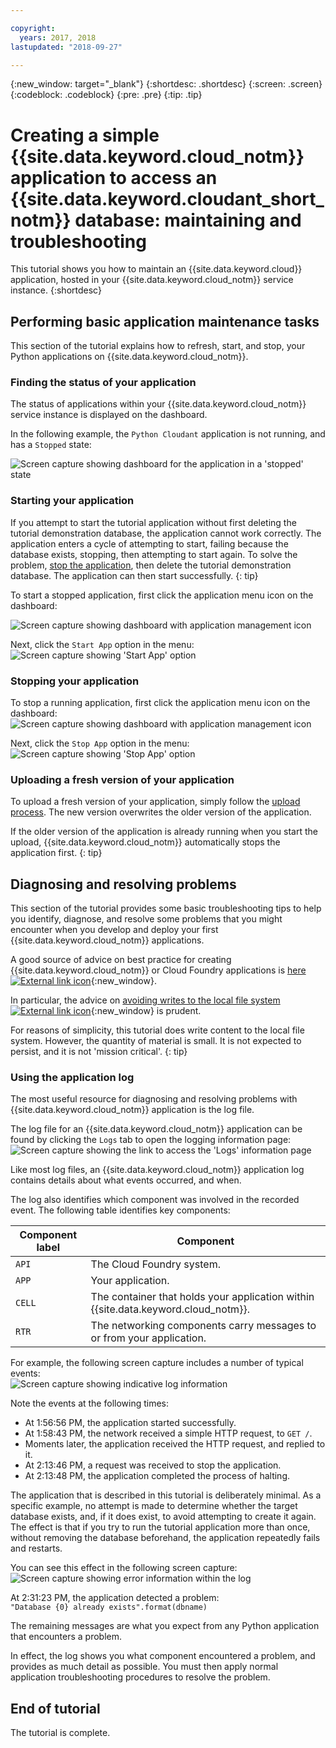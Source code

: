 ```yaml
---

copyright:
  years: 2017, 2018
lastupdated: "2018-09-27"

---
```


{:new_window: target="_blank"}
{:shortdesc: .shortdesc}
{:screen: .screen}
{:codeblock: .codeblock}
{:pre: .pre}
{:tip: .tip}

<!-- Acrolinx: 2017-01-11 -->

# Creating a simple {{site.data.keyword.cloud_notm}} application to access an {{site.data.keyword.cloudant_short_notm}} database: maintaining and troubleshooting

This tutorial shows you how to maintain an
{{site.data.keyword.cloud}} application,
hosted in your {{site.data.keyword.cloud_notm}} service instance.
{:shortdesc}

<div id="maintenance"></div>

## Performing basic application maintenance tasks

This section of the tutorial explains how to refresh,
start,
and stop,
your Python applications on {{site.data.keyword.cloud_notm}}.

### Finding the status of your application

The status of applications within your
{{site.data.keyword.cloud_notm}} service instance is displayed on the dashboard.

In the following example, the `Python Cloudant` application is not running,
and has a `Stopped` state:

![Screen capture showing dashboard for the application in a 'stopped' state](images/img0037.png)

### Starting your application

If you attempt to start the tutorial application without first deleting the tutorial demonstration database, the application cannot work correctly. The application enters a cycle of attempting to start, failing because the database exists, stopping, then attempting to start again. To solve the problem, [stop the application](#stopping-your-application), then delete the tutorial demonstration database. The application can then start successfully.
{: tip}
    
To start a stopped application,
first click the application menu icon on the dashboard:

![Screen capture showing dashboard with application management icon](images/img0038.png)

Next,
click the `Start App` option in the menu:<br/>
![Screen capture showing 'Start App' option](images/img0039.png)

### Stopping your application

To stop a running application,
first click the application menu icon on the dashboard:<br/>
![Screen capture showing dashboard with application management icon](images/img0038.png)

Next,
click the `Stop App` option in the menu:<br/>
![Screen capture showing 'Stop App' option](images/img0041.png)

<div id="troubleshooting"></div>

### Uploading a fresh version of your application

To upload a fresh version of your application,
simply follow the [upload process](create_bmxapp_upload.html).
The new version overwrites the older version of the application.

If the older version of the application is already running when you start the upload, {{site.data.keyword.cloud_notm}} automatically stops the application first.
{: tip}

## Diagnosing and resolving problems

This section of the tutorial provides some basic troubleshooting tips to help
you identify,
diagnose,
and resolve some problems that you might encounter when you develop and deploy
your first {{site.data.keyword.cloud_notm}} applications.

A good source of advice on best practice for creating {{site.data.keyword.cloud_notm}} or
Cloud Foundry applications is
[here ![External link icon](../images/launch-glyph.svg "External link icon")](https://docs.cloudfoundry.org/devguide/deploy-apps/prepare-to-deploy.html){:new_window}.

In particular,
the advice on [avoiding writes to the local file system ![External link icon](../images/launch-glyph.svg "External link icon")](https://docs.cloudfoundry.org/devguide/deploy-apps/prepare-to-deploy.html#filesystem){:new_window} is prudent.

For reasons of simplicity, this tutorial does write content to the local file system. However, the quantity of material is small. It is not expected to persist, and it is not 'mission critical'.
{: tip}

### Using the application log

The most useful resource for diagnosing and resolving problems with
{{site.data.keyword.cloud_notm}} application is the log file.

The log file for an {{site.data.keyword.cloud_notm}} application can be found by clicking the `Logs` tab to open the logging information page:<br/>
![Screen capture showing the link to access the 'Logs' information page](images/img0042.png)

Like most log files,
an {{site.data.keyword.cloud_notm}} application log contains details about what events occurred,
and when.

The log also identifies which component was involved in the recorded event.
The following table identifies key components:

Component label | Component
----------------|----------
`API`           | The Cloud Foundry system.
`APP`           | Your application.
`CELL`          | The container that holds your application within {{site.data.keyword.cloud_notm}}.
`RTR`           | The networking components carry messages to or from your application.

For example,
the following screen capture includes a number of typical events:<br/>
![Screen capture showing indicative log information](images/img0043.png)

Note the events at the following times:

-   At 1:56:56 PM, the application started successfully.
-   At 1:58:43 PM, the network received a simple HTTP request, to `GET /`.
-   Moments later, the application received the HTTP request, and replied to it.
-   At 2:13:46 PM, a request was received to stop the application.
-   At 2:13:48 PM, the application completed the process of halting.

The application that is described in this tutorial is deliberately minimal.
As a specific example,
no attempt is made to determine whether the target database exists,
and,
if it does exist,
to avoid attempting to create it again.
The effect is that if you try to run the tutorial application more than once,
without removing the database beforehand,
the application repeatedly fails and restarts.

You can see this effect in the following screen capture:<br/>
![Screen capture showing error information within the log](images/img0044.png)

At 2:31:23 PM,
the application detected a problem:<br/>
`"Database {0} already exists".format(dbname)`

The remaining messages are what you expect from any Python application that encounters a problem.

In effect,
the log shows you what component encountered a problem,
and provides as much detail as possible.
You must then apply normal application troubleshooting procedures to resolve the problem.

## End of tutorial

The tutorial is complete.